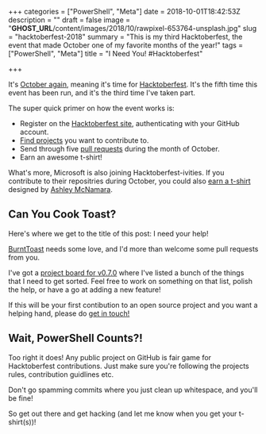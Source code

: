 +++
categories = ["PowerShell", "Meta"]
date = 2018-10-01T18:42:53Z
description = ""
draft = false
image = "__GHOST_URL__/content/images/2018/10/rawpixel-653764-unsplash.jpg"
slug = "hacktoberfest-2018"
summary = "This is my third Hacktoberfest, the event that made October one of my favorite months of the year!"
tags = ["PowerShell", "Meta"]
title = "I Need You! #Hacktoberfest"

+++


It's [October again](https://king.geek.nz/2017/10/02/oct-17/), meaning it's time for [Hacktoberfest](https://hacktoberfest.digitalocean.com/). It's the fifth time this event has been run, and it's the third time I've taken part.

The super quick primer on how the event works is:

* Register on the [Hacktoberfest site](https://hacktoberfest.digitalocean.com/), authenticating with your GitHub account.
* [Find projects](https://up-for-grabs.net/) you want to contribute to.
* Send through five [pull requests](https://yourfirstpr.github.io/) during the month of October.
* Earn an awesome t-shirt!

What's more, Microsoft is also joining Hacktoberfest-ivities. If you contribute to their repositries during October, you could also [earn a t-shirt](https://open.microsoft.com/2018/09/30/join-hacktoberfest-2018-celebration-microsoft/) designed by [Ashley McNamara](https://developer.microsoft.com/en-nz/advocates/ashley-mcnamara).

## **Can You Cook Toast?**

Here's where we get to the title of this post: I need your help!

[BurntToast](https://www.powershellgallery.com/packages/BurntToast) needs some love, and I'd more than welcome some pull requests from you.

I've got a [project board for v0.7.0](https://github.com/Windos/BurntToast/projects/2) where I've listed a bunch of the things that I need to get sorted. Feel free to work on something on that list, polish the help, or have a go at adding a new feature!

If this will be your first contibution to an open source project and you want a helping hand, please do [get in touch!](https://twitter.com/WindosNZ)

## **Wait, PowerShell Counts?!**

Too right it does! Any public project on GitHub is fair game for Hacktoberfest contributions. Just make sure you're following the projects rules, contribution guidlines etc.

Don't go spamming commits where you just clean up whitespace, and you'll be fine!

So get out there and get hacking (and let me know when you get your t-shirt(s))!

